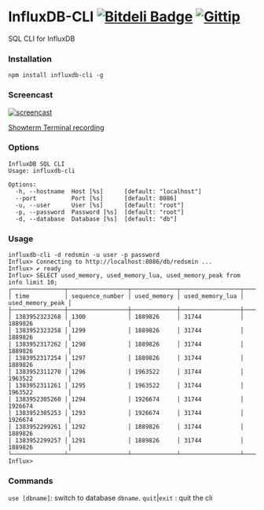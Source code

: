 InfluxDB-CLI [![Bitdeli Badge](https://d2weczhvl823v0.cloudfront.net/FGRibreau/influxdb-cli/trend.png)](https://bitdeli.com/free "Bitdeli Badge") [![Gittip](http://badgr.co/gittip/fgribreau.png)](https://www.gittip.com/fgribreau/)
============

SQL CLI for InfluxDB

### Installation
```shell
npm install influxdb-cli -g
```

### Screencast

[![screencast](http://i.imgur.com/VpCXxlm.gif)](http://showterm.io/0cec86260d6a74f636907#slow)

[Showterm Terminal recording](http://showterm.io/0cec86260d6a74f636907#slow)

### Options

```shell
InfluxDB SQL CLI
Usage: influxdb-cli

Options:
  -h, --hostname  Host [%s]      [default: "localhost"]
  --port          Port [%s]      [default: 8086]
  -u, --user      User [%s]      [default: "root"]
  -p, --password  Password [%s]  [default: "root"]
  -d, --database  Database [%s]  [default: "db"]
```

### Usage

```shell
influxdb-cli -d redsmin -u user -p password
Influx> Connecting to http://localhost:8086/db/redsmin ...
Influx> ✔ ready
Influx> SELECT used_memory, used_memory_lua, used_memory_peak from info limit 10;
┌───────────────┬─────────────────┬─────────────┬─────────────────┬──────────────────┐
│ time          │ sequence_number │ used_memory │ used_memory_lua │ used_memory_peak │
├───────────────┼─────────────────┼─────────────┼─────────────────┼──────────────────┤
│ 1383952323268 │ 1300            │ 1889826     │ 31744           │ 1889826          │
│ 1383952323258 │ 1299            │ 1889826     │ 31744           │ 1889826          │
│ 1383952317262 │ 1298            │ 1889826     │ 31744           │ 1889826          │
│ 1383952317254 │ 1297            │ 1889826     │ 31744           │ 1889826          │
│ 1383952311270 │ 1296            │ 1963522     │ 31744           │ 1963522          │
│ 1383952311261 │ 1295            │ 1963522     │ 31744           │ 1963522          │
│ 1383952305260 │ 1294            │ 1926674     │ 31744           │ 1926674          │
│ 1383952305253 │ 1293            │ 1926674     │ 31744           │ 1926674          │
│ 1383952299261 │ 1292            │ 1889826     │ 31744           │ 1889826          │
│ 1383952299257 │ 1291            │ 1889826     │ 31744           │ 1889826          │
└───────────────┴─────────────────┴─────────────┴─────────────────┴──────────────────┘
Influx>
```

### Commands

`use [dbname]`: switch to database `dbname`.
`quit`|`exit` : quit the cli
